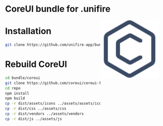 CoreUI bundle for .unifire
==========================

<img align="right" src="./assets/assets/brand/coreui.png">

# Installation

```bash
git clone https://github.com/unifire-app/bundle-coreui.git bundle/coreui
```

# Rebuild CoreUI

```bash
cd bundle/coreui
git clone https://github.com/coreui/coreui-free-bootstrap-admin-template.git repo
cd repo
npm install
npm build
cp -r dist/assets/icons ../assets/assets/icons
cp -r dist/css ../assets/css
cp -r dist/vendors ../assets/vendors
cp -r dist/js ../assets/js
```

